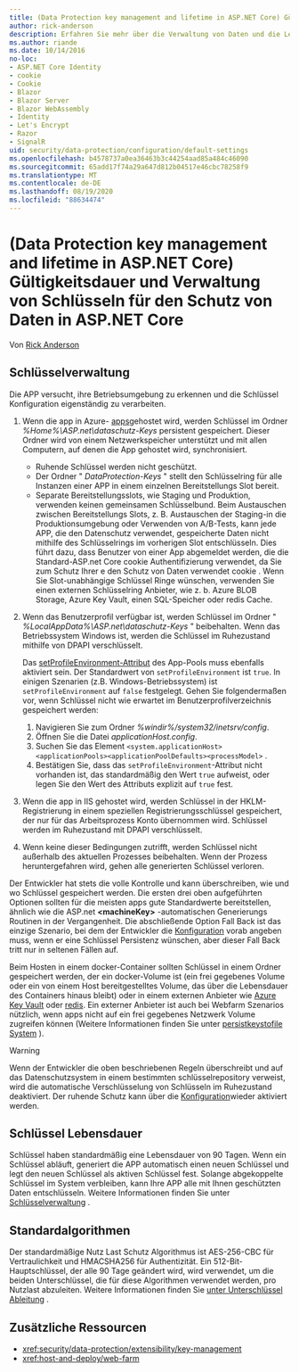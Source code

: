 ```yaml
---
title: (Data Protection key management and lifetime in ASP.NET Core) Gültigkeitsdauer und Verwaltung von Schlüsseln für den Schutz von Daten in ASP.NET Core
author: rick-anderson
description: Erfahren Sie mehr über die Verwaltung von Daten und die Lebensdauer in ASP.net Core.
ms.author: riande
ms.date: 10/14/2016
no-loc:
- ASP.NET Core Identity
- cookie
- Cookie
- Blazor
- Blazor Server
- Blazor WebAssembly
- Identity
- Let's Encrypt
- Razor
- SignalR
uid: security/data-protection/configuration/default-settings
ms.openlocfilehash: b4578737a0ea36463b3c44254aad85a484c46090
ms.sourcegitcommit: 65add17f74a29a647d812b04517e46cbc78258f9
ms.translationtype: MT
ms.contentlocale: de-DE
ms.lasthandoff: 08/19/2020
ms.locfileid: "88634474"
---
```

# <a name="data-protection-key-management-and-lifetime-in-aspnet-core"></a>(Data Protection key management and lifetime in ASP.NET Core) Gültigkeitsdauer und Verwaltung von Schlüsseln für den Schutz von Daten in ASP.NET Core

Von [Rick Anderson](https://twitter.com/RickAndMSFT)

## <a name="key-management"></a>Schlüsselverwaltung

Die APP versucht, ihre Betriebsumgebung zu erkennen und die Schlüssel Konfiguration eigenständig zu verarbeiten.

1. Wenn die app in Azure- [apps](https://azure.microsoft.com/services/app-service/)gehostet wird, werden Schlüssel im Ordner *%Home%\ASP.net\dataschutz-Keys* persistent gespeichert. Dieser Ordner wird von einem Netzwerkspeicher unterstützt und mit allen Computern, auf denen die App gehostet wird, synchronisiert.
   * Ruhende Schlüssel werden nicht geschützt.
   * Der Ordner " *DataProtection-Keys* " stellt den Schlüsselring für alle Instanzen einer APP in einem einzelnen Bereitstellungs Slot bereit.
   * Separate Bereitstellungsslots, wie Staging und Produktion, verwenden keinen gemeinsamen Schlüsselbund. Beim Austauschen zwischen Bereitstellungs Slots, z. B. Austauschen der Staging-in die Produktionsumgebung oder Verwenden von A/B-Tests, kann jede APP, die den Datenschutz verwendet, gespeicherte Daten nicht mithilfe des Schlüsselrings im vorherigen Slot entschlüsseln. Dies führt dazu, dass Benutzer von einer App abgemeldet werden, die die Standard-ASP.net Core cookie Authentifizierung verwendet, da Sie zum Schutz Ihrer e den Schutz von Daten verwendet cookie . Wenn Sie Slot-unabhängige Schlüssel Ringe wünschen, verwenden Sie einen externen Schlüsselring Anbieter, wie z. b. Azure BLOB Storage, Azure Key Vault, einen SQL-Speicher oder redis Cache.

1. Wenn das Benutzerprofil verfügbar ist, werden Schlüssel im Ordner " *%LocalAppData%\ASP.net\dataschutz-Keys* " beibehalten. Wenn das Betriebssystem Windows ist, werden die Schlüssel im Ruhezustand mithilfe von DPAPI verschlüsselt.

   Das [setProfileEnvironment-Attribut](/iis/configuration/system.applicationhost/applicationpools/add/processmodel#configuration) des App-Pools muss ebenfalls aktiviert sein. Der Standardwert von `setProfileEnvironment` ist `true`. In einigen Szenarien (z.B. Windows-Betriebssystem) ist `setProfileEnvironment` auf `false` festgelegt. Gehen Sie folgendermaßen vor, wenn Schlüssel nicht wie erwartet im Benutzerprofilverzeichnis gespeichert werden:

   1. Navigieren Sie zum Ordner *%windir%/system32/inetsrv/config*.
   1. Öffnen Sie die Datei *applicationHost.config*.
   1. Suchen Sie das Element `<system.applicationHost><applicationPools><applicationPoolDefaults><processModel>` .
   1. Bestätigen Sie, dass das `setProfileEnvironment`-Attribut nicht vorhanden ist, das standardmäßig den Wert `true` aufweist, oder legen Sie den Wert des Attributs explizit auf `true` fest.

1. Wenn die app in IIS gehostet wird, werden Schlüssel in der HKLM-Registrierung in einem speziellen Registrierungsschlüssel gespeichert, der nur für das Arbeitsprozess Konto übernommen wird. Schlüssel werden im Ruhezustand mit DPAPI verschlüsselt.

1. Wenn keine dieser Bedingungen zutrifft, werden Schlüssel nicht außerhalb des aktuellen Prozesses beibehalten. Wenn der Prozess heruntergefahren wird, gehen alle generierten Schlüssel verloren.

Der Entwickler hat stets die volle Kontrolle und kann überschreiben, wie und wo Schlüssel gespeichert werden. Die ersten drei oben aufgeführten Optionen sollten für die meisten apps gute Standardwerte bereitstellen, ähnlich wie die ASP.net **\<machineKey>** -automatischen Generierungs Routinen in der Vergangenheit. Die abschließende Option Fall Back ist das einzige Szenario, bei dem der Entwickler die [Konfiguration](xref:security/data-protection/configuration/overview) vorab angeben muss, wenn er eine Schlüssel Persistenz wünschen, aber dieser Fall Back tritt nur in seltenen Fällen auf.

Beim Hosten in einem docker-Container sollten Schlüssel in einem Ordner gespeichert werden, der ein docker-Volume ist (ein frei gegebenes Volume oder ein von einem Host bereitgestelltes Volume, das über die Lebensdauer des Containers hinaus bleibt) oder in einem externen Anbieter wie [Azure Key Vault](https://azure.microsoft.com/services/key-vault/) oder [redis](https://redis.io/). Ein externer Anbieter ist auch bei Webfarm Szenarios nützlich, wenn apps nicht auf ein frei gegebenes Netzwerk Volume zugreifen können (Weitere Informationen finden Sie unter [persistkeystofile System](xref:security/data-protection/configuration/overview#persistkeystofilesystem) ).

> [!WARNING]
> Wenn der Entwickler die oben beschriebenen Regeln überschreibt und auf das Datenschutzsystem in einem bestimmten schlüsselrepository verweist, wird die automatische Verschlüsselung von Schlüsseln im Ruhezustand deaktiviert. Der ruhende Schutz kann über die [Konfiguration](xref:security/data-protection/configuration/overview)wieder aktiviert werden.

## <a name="key-lifetime"></a>Schlüssel Lebensdauer

Schlüssel haben standardmäßig eine Lebensdauer von 90 Tagen. Wenn ein Schlüssel abläuft, generiert die APP automatisch einen neuen Schlüssel und legt den neuen Schlüssel als aktiven Schlüssel fest. Solange abgekoppelte Schlüssel im System verbleiben, kann Ihre APP alle mit Ihnen geschützten Daten entschlüsseln. Weitere Informationen finden Sie unter [Schlüsselverwaltung](xref:security/data-protection/implementation/key-management#key-expiration-and-rolling) .

## <a name="default-algorithms"></a>Standardalgorithmen

Der standardmäßige Nutz Last Schutz Algorithmus ist AES-256-CBC für Vertraulichkeit und HMACSHA256 für Authentizität. Ein 512-Bit-Hauptschlüssel, der alle 90 Tage geändert wird, wird verwendet, um die beiden Unterschlüssel, die für diese Algorithmen verwendet werden, pro Nutzlast abzuleiten. Weitere Informationen finden Sie [unter Unterschlüssel Ableitung](xref:security/data-protection/implementation/subkeyderivation#additional-authenticated-data-and-subkey-derivation) .

## <a name="additional-resources"></a>Zusätzliche Ressourcen

* <xref:security/data-protection/extensibility/key-management>
* <xref:host-and-deploy/web-farm>
